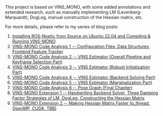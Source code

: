 This project is based on VINS_MONO, with some added annotations and extended research, such as manually implementing LM (Levenberg-Marquardt), DogLeg, manual construction of the Hessian matrix, etc.

For more details, please refer to my series of blog posts:
1. [Installing ROS-Noetic from Source on Ubuntu 22.04 and Compiling & Running VINS-MONO](https://blog.csdn.net/qq_37746927/article/details/134392787)
2. [VINS-MONO Code Analysis 1 -- Configuration Files, Data Structures, Frontend Feature Tracker](https://blog.csdn.net/qq_37746927/article/details/134436252)
3. [VINS-MONO Code Analysis 2 -- VINS Estimator (Overall Pipeline and Keyframe Selection Part)](https://blog.csdn.net/qq_37746927/article/details/134436475)
4. [VINS-MONO Code Analysis 3 -- VINS Estimator (Robust Initialization Part)](https://blog.csdn.net/qq_37746927/article/details/134601107)
5. [VINS-MONO Code Analysis 4 -- VINS Estimator (Backend Solving Part)](https://blog.csdn.net/qq_37746927/article/details/134800523)
6. [VINS-MONO Code Analysis 5 -- VINS Estimator (Marginalization Part)](https://blog.csdn.net/qq_37746927/article/details/134880726)
7. [VINS-MONO Code Analysis 6 -- Pose Graph (Final Chapter)](https://blog.csdn.net/qq_37746927/article/details/134952695)
8. [VINS-MONO Extension 1 -- Handwriting Backend Solver, Three Damping Factor Strategies of LM, DogLeg, Constructing the Hessian Matrix](https://blog.csdn.net/qq_37746927/article/details/135150070)
9. [VINS-MONO Extension 2 -- Making Hessian Matrix Faster (p_thread, OpenMP, CUDA, TBB)](https://blog.csdn.net/qq_37746927/article/details/135150104)